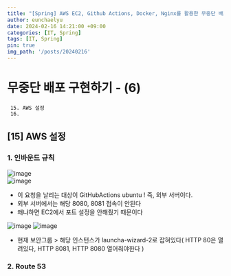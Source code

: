 ```yaml
---
title: "[Spring] AWS EC2, Github Actions, Docker, Nginx를 활용한 무중단 배포(6)"
author: eunchaelyu
date: 2024-02-16 14:21:00 +09:00
categories: [IT, Spring]
tags: [IT, Spring]
pin: true
img_path: '/posts/20240216'
---
```


# 무중단 배포 구현하기 - (6)     
     15. AWS 설정
     16. 

    
## [15] AWS 설정   
### 1. 인바운드 규칙
![image](https://github.com/eunchaelyu/eunchaelyu.github.io/assets/119996957/066b3762-191c-453e-9039-7cb99d717215)    
![image](https://github.com/eunchaelyu/eunchaelyu.github.io/assets/119996957/d0f145cf-0a24-4c9e-be72-f7b71cfcba5c)    

- 이 요청을 날리는 대상이 GitHubActions ubuntu ! 즉, 외부 서버이다.     
- 외부 서버에서는 해당 8080, 8081 접속이 안된다    
- 왜냐하면 EC2에서 포트 설정을 안해줬기 때문이다

![image](https://github.com/eunchaelyu/eunchaelyu.github.io/assets/119996957/916ba4ca-d530-4f48-b9de-cfb8aeed27c8)
![image](https://github.com/eunchaelyu/eunchaelyu.github.io/assets/119996957/9e9a2cf1-683e-4e2b-92f7-57f88d01aea5)

- 현재 보안그룹 > 해당 인스턴스가 launcha-wizard-2로 잡혀있다( HTTP 80은 열려있다, HTTP 8081, HTTP 8080 열어줘야한다 )    

### 2. Route 53  
